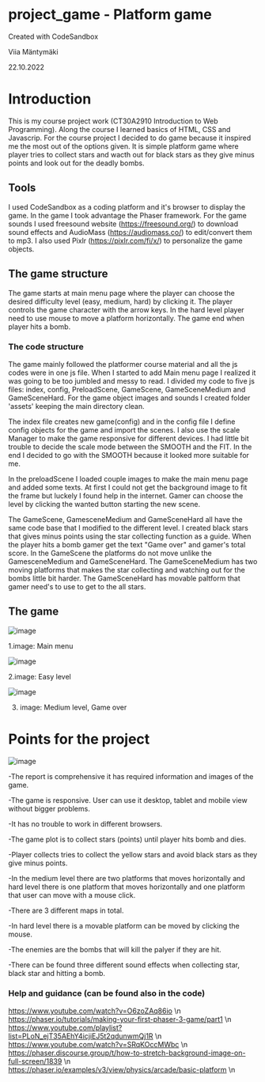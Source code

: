# project_game - Platform game
Created with CodeSandbox

Viia Mäntymäki

22.10.2022

# Introduction
This is my course project work (CT30A2910 Introduction to Web Programming). Along the course I learned basics of HTML, CSS and Javascrip. For the course project I decided to do game because it inspired me the most out of the options given. It is simple platform game where player tries to collect stars and wacth out for black stars as they give minus points and look out for the deadly bombs.

## Tools
I used CodeSandbox as a coding platform and it's browser to display the game. In the game I took advantage the Phaser framework. For the game sounds I used freesound website (https://freesound.org/) to download sound effects and AudioMass (https://audiomass.co/) to edit/convert them to mp3. I also used Pixlr (https://pixlr.com/fi/x/) to personalize the game objects.

## The game structure
The game starts at main menu page where the player can choose the desired difficulty level (easy, medium, hard) by clicking it. The player controls the game character with the arrow keys. In the hard level player need to use mouse to move a platform horizontally. The game end when player hits a bomb. 

### The code structure
The game mainly followed the platformer course material and all the js codes were in one js file. When I started to add Main menu page I realized it was going to be too jumbled and messy to read. I divided my code to five js files: index, config, PreloadScene, GameScene, GameSceneMedium and GameSceneHard. For the game object images and sounds I created folder 'assets' keeping the main directory clean.

The index file creates new game(config) and in the config file I define config objects for the game and import the scenes. I also use the scale Manager to make the game responsive for different devices. I had little bit trouble to decide the scale mode between the SMOOTH and the FIT. In the end I decided to go with the SMOOTH because it looked more suitable for me. 

In the preloadScene I loaded couple images to make the main menu page and added some texts. At first I could not get the background image to fit the frame but luckely I found help in the internet. Gamer can choose the level by clicking the wanted button starting the new scene. 

The GameScene, GamesceneMedium and GameSceneHard all have the same code base that I modified to the different level. I created black stars that gives minus points using the star collecting function as a guide. When the player hits a bomb gamer get the text "Game over" and gamer's total score. In the GameScene the platforms do not move unlike the GamesceneMedium and GameSceneHard. The GameSceneMedium has two moving platforms that makes the star collecting and watching out for the bombs little bit harder. The GameSceneHard has movable paltform that gamer need's to use to get to the all stars.



## The game

![image](https://user-images.githubusercontent.com/87257685/197357773-498cca7d-aa67-4180-992a-920bb7711315.png)

1.image: Main menu


![image](https://user-images.githubusercontent.com/87257685/197357802-4eb8b6b3-e0a5-4531-aa8c-2166b7886c49.png)

2.image: Easy level


![image](https://user-images.githubusercontent.com/87257685/197357879-1e0795f2-c626-4203-8a3e-1c2afa5a8be8.png)

3. image: Medium level, Game over


# Points for the project
![image](https://user-images.githubusercontent.com/87257685/197349706-f2eb5d06-b5fc-4315-8a23-06ce60ac9c66.png)

-The report is comprehensive it has required information and images of the game.

-The game is responsive. User can use it desktop, tablet and mobile view without bigger problems.

-It has no trouble to work in different browsers.

-The game plot is to collect stars (points) until player hits bomb and dies.

-Player collects tries to collect the yellow stars and avoid black stars as they give minus points.

-In the medium level there are two platforms that moves horizontally and hard level there is one platform that moves horizontally and one platform that user can move with a mouse click.

-There are 3 different maps in total.

-In hard level there is a movable platform can be moved by clicking the mouse.

-The enemies are the bombs that will kill the palyer if they are hit.

-There can be found three different sound effects when collecting star, black star and hitting a bomb.


### Help and guidance (can be found also in the code)
https://www.youtube.com/watch?v=O6zoZAq86io \n
https://phaser.io/tutorials/making-your-first-phaser-3-game/part1 \n
https://www.youtube.com/playlist?list=PLoN_ejT35AEhY4icjiEJ5t2qdunwmQj1R \n
https://www.youtube.com/watch?v=SRqKOccMWbc \n
https://phaser.discourse.group/t/how-to-stretch-background-image-on-full-screen/1839 \n
https://phaser.io/examples/v3/view/physics/arcade/basic-platform \n

